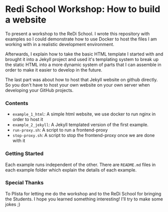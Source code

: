 # Redi School Workshop: How to build a website

To present a workshop to the ReDi School. I wrote this repository with examples so I could demonstrate
how to use Docker to host the files I am working with in a realistic development environment. 

Afterwards, I explain how to take the basic HTML template I started with and brought it into a Jekyll
project and used it's templating system to break up the static HTML into a more dynamic system of parts
that I can assemble in order to make it easier to develop in the future.

The last part was about how to host that Jekyll website on github directly. So you don't have to
host your own website on your own server when developing your GitHub projects.
 
### Contents
- `example_1_html`: A simple html website, we use docker to run nginx in order to host it
- `example_2_jekyll`: A Jekyll templated version of the first example.
- `run-proxy.sh`: A script to run a frontend-proxy
- `stop-proxy.sh`: A script to stop the frontend-proxy once we are done with it

### Getting Started

Each example runs independent of the other. There are `README.md` files in each example folder which
explain the details of each example.

### Special Thanks

To Plista for letting me do the workshop and to the ReDi School for bringing the Students. I hope you 
learned something interesting! I'll try to make some jokes ;)
